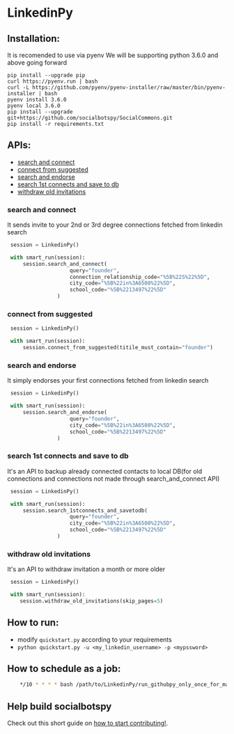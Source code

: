 # LinkedinPy


## Installation:
It is recomended to use via pyenv We will be supporting python 3.6.0 and above going forward

```
pip install --upgrade pip
curl https://pyenv.run | bash
curl -L https://github.com/pyenv/pyenv-installer/raw/master/bin/pyenv-installer | bash
pyenv install 3.6.0
pyenv local 3.6.0
pip install --upgrade git+https://github.com/socialbotspy/SocialCommons.git
pip install -r requirements.txt
```

##  APIs:
  - [search and connect](#search-and-connect)
  - [connect from suggested](#connect-from-suggested)
  - [search and endorse](#search-and-endorse)
  - [search 1st connects and save to db](#search-1st-connects-and-save-to-db)
  - [withdraw old invitations](#withdraw-old-invitations)

### search and connect
 
It sends invite to your 2nd or 3rd degree connections fetched from linkedin search

```python
 session = LinkedinPy()

 with smart_run(session):
     session.search_and_connect(
                    query="founder",
                    connection_relationship_code="%5B%22S%22%5D",
                    city_code="%5B%22in%3A6508%22%5D",
                    school_code="%5B%2213497%22%5D"
                )
 ```

### connect from suggested

```python
 session = LinkedinPy()

 with smart_run(session):
     session.connect_from_suggested(titile_must_contain="founder")
```

### search and endorse

It simply endorses your first connections fetched from linkedin search

```python
 session = LinkedinPy()

 with smart_run(session):
     session.search_and_endorse(
                    query="founder",
                    city_code="%5B%22in%3A6508%22%5D",
                    school_code="%5B%2213497%22%5D"
                )
 ```


### search 1st connects and save to db

It's an API to backup already connected contacts to local DB(for old connections and connections not made through search_and_connect API)
 
```python
 session = LinkedinPy()

 with smart_run(session):
     session.search_1stconnects_and_savetodb(
                    query="founder",
                    city_code="%5B%22in%3A6508%22%5D",
                    school_code="%5B%2213497%22%5D"
                )
 ```

### withdraw old invitations

It's an API to withdraw invitation a month or more older
 
```python
 session = LinkedinPy()

 with smart_run(session):
    session.withdraw_old_invitations(skip_pages=5)
 ```

## How to run:

 -  modify `quickstart.py` according to your requirements
 -  `python quickstart.py -u <my_linkedin_username> -p <mypssword>`

## How to schedule as a job:

```bash
    */10 * * * * bash /path/to/LinkedinPy/run_githubpy_only_once_for_mac.sh /path/to/LinkedinPy/quickstart.py $USERNAME $PASSWORD
```



## Help build socialbotspy
Check out this short guide on [how to start contributing!](https://github.com/InstaPy/instapy-docs/blob/master/CONTRIBUTORS.md).


